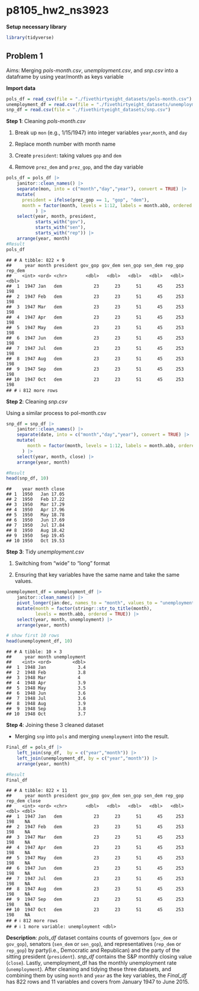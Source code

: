 p8105_hw2_ns3923
================

**Setup necessary library**

``` r
library(tidyverse)
```

## Problem 1

Aims: Merging *pols-month.csv*, *unemployment.csv*, and *snp.csv* into a
dataframe by using year/month as keys variable

**Import data**

``` r
pols_df = read_csv(file = "./fivethirtyeight_datasets/pols-month.csv")
unemployment_df = read.csv(file = "./fivethirtyeight_datasets/unemployment.csv")
snp_df = read.csv(file = "./fivethirtyeight_datasets/snp.csv")
```

**Step 1**: Cleaning *pols-month.csv*

1.  Break up `mon` (e.g., 1/15/1947) into integer variables
    `year`,`month`, and `day`

2.  Replace month number with month name

3.  Create `president`: taking values `gop` and `dem`

4.  Remove `prez_dem` and `prez_gop`, and the day variable

``` r
pols_df = pols_df |>
    janitor::clean_names() |>
    separate(mon, into = c("month","day","year"), convert = TRUE) |>
    mutate(
      president = ifelse(prez_gop == 1, "gop", "dem"),   
      month = factor(month, levels = 1:12, labels = month.abb, ordered = TRUE)  
           ) |>
    select(year, month, president,
           starts_with("gov"),
           starts_with("sen"),
           starts_with("rep")) |>
    arrange(year, month)
#Result
pols_df
```

    ## # A tibble: 822 × 9
    ##     year month president gov_gop gov_dem sen_gop sen_dem rep_gop rep_dem
    ##    <int> <ord> <chr>       <dbl>   <dbl>   <dbl>   <dbl>   <dbl>   <dbl>
    ##  1  1947 Jan   dem            23      23      51      45     253     198
    ##  2  1947 Feb   dem            23      23      51      45     253     198
    ##  3  1947 Mar   dem            23      23      51      45     253     198
    ##  4  1947 Apr   dem            23      23      51      45     253     198
    ##  5  1947 May   dem            23      23      51      45     253     198
    ##  6  1947 Jun   dem            23      23      51      45     253     198
    ##  7  1947 Jul   dem            23      23      51      45     253     198
    ##  8  1947 Aug   dem            23      23      51      45     253     198
    ##  9  1947 Sep   dem            23      23      51      45     253     198
    ## 10  1947 Oct   dem            23      23      51      45     253     198
    ## # ℹ 812 more rows

**Step 2**: Cleaning *snp.csv*

Using a similar process to pol-month.csv

``` r
snp_df = snp_df |>
    janitor::clean_names() |>
    separate(date, into = c("month","day","year"), convert = TRUE) |>
    mutate(
        month = factor(month, levels = 1:12, labels = month.abb, ordered = TRUE)
      ) |>
    select(year, month, close) |>
    arrange(year, month)

#Result
head(snp_df, 10)
```

    ##    year month close
    ## 1  1950   Jan 17.05
    ## 2  1950   Feb 17.22
    ## 3  1950   Mar 17.29
    ## 4  1950   Apr 17.96
    ## 5  1950   May 18.78
    ## 6  1950   Jun 17.69
    ## 7  1950   Jul 17.84
    ## 8  1950   Aug 18.42
    ## 9  1950   Sep 19.45
    ## 10 1950   Oct 19.53

**Step 3**: Tidy *unemployment.csv*

1.  Switching from “wide” to “long” format

2.  Ensuring that key variables have the same name and take the same
    values.

``` r
unemployment_df = unemployment_df |>
    janitor::clean_names() |>
    pivot_longer(jan:dec, names_to = "month", values_to = "unemployment") |>
    mutate(month = factor(stringr::str_to_title(month),
           levels = month.abb, ordered = TRUE)) |>
    select(year, month, unemployment) |>
    arrange(year, month)

# show first 10 rows
head(unemployment_df, 10)
```

    ## # A tibble: 10 × 3
    ##     year month unemployment
    ##    <int> <ord>        <dbl>
    ##  1  1948 Jan            3.4
    ##  2  1948 Feb            3.8
    ##  3  1948 Mar            4  
    ##  4  1948 Apr            3.9
    ##  5  1948 May            3.5
    ##  6  1948 Jun            3.6
    ##  7  1948 Jul            3.6
    ##  8  1948 Aug            3.9
    ##  9  1948 Sep            3.8
    ## 10  1948 Oct            3.7

**Step 4**: Joining these 3 cleaned dataset

- Merging `snp` into `pols` and merging `unemployment` into the result.

``` r
Final_df = pols_df |>
    left_join(snp_df,  by = c("year","month")) |>
    left_join(unemployment_df, by = c("year","month")) |>
    arrange(year, month)

#Result
Final_df
```

    ## # A tibble: 822 × 11
    ##     year month president gov_gop gov_dem sen_gop sen_dem rep_gop rep_dem close
    ##    <int> <ord> <chr>       <dbl>   <dbl>   <dbl>   <dbl>   <dbl>   <dbl> <dbl>
    ##  1  1947 Jan   dem            23      23      51      45     253     198    NA
    ##  2  1947 Feb   dem            23      23      51      45     253     198    NA
    ##  3  1947 Mar   dem            23      23      51      45     253     198    NA
    ##  4  1947 Apr   dem            23      23      51      45     253     198    NA
    ##  5  1947 May   dem            23      23      51      45     253     198    NA
    ##  6  1947 Jun   dem            23      23      51      45     253     198    NA
    ##  7  1947 Jul   dem            23      23      51      45     253     198    NA
    ##  8  1947 Aug   dem            23      23      51      45     253     198    NA
    ##  9  1947 Sep   dem            23      23      51      45     253     198    NA
    ## 10  1947 Oct   dem            23      23      51      45     253     198    NA
    ## # ℹ 812 more rows
    ## # ℹ 1 more variable: unemployment <dbl>

**Description**: *pols_df* dataset contains counts of governors
(`gov_dem` or `gov_gop`), senators (`sen_dem` or `sen_gop`), and
representatives (`rep_dem` or `rep_gop`) by party(i.e., Democratic and
Republican) and the party of the sitting president (`president`).
*snp_df* contains the S&P monthly closing value (`close`). Lastly,
unemployment_df has the monthly unemployment rate (`unemployment`).
After cleaning and tidying these three datasets, and combining them by
using `month` and `year` as the key variables, the *Final_df* has 822
rows and 11 variables and covers from January 1947 to June 2015.
